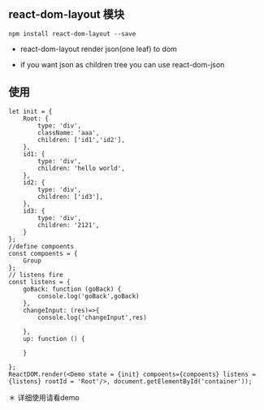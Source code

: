 
## react-dom-layout 模块
```
npm install react-dom-layout --save
```
* react-dom-layout  render json(one leaf) to dom 

* if you want json as children tree you can use react-dom-json
## 使用

````
let init = {
    Root: {
        type: 'div',
        className: 'aaa',
        children: ['id1','id2'],
    },
    id1: {
        type: 'div',
        children: 'hello world',
    },
    id2: {
        type: 'div',
        children: ['id3'],
    },
    id3: {
        type: 'div',
        children: '2121',
    }
};
//define compoents
const compoents = {
    Group
};
// listens fire
const listens = {
    goBack: function (goBack) {
        console.log('goBack',goBack)
    },
    changeInput: (res)=>{
        console.log('changeInput',res)

    },
    up: function () {
        
    }
    
};
ReactDOM.render(<Demo state = {init} compoents={compoents} listens = {listens} rootId = 'Root'/>, document.getElementById('container'));

````


＊ 详细使用请看demo



